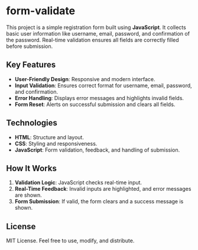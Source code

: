 # form-validate
This project is a simple registration form built using **JavaScript**. It collects basic user information like username, email, password, and confirmation of the password. Real-time validation ensures all fields are correctly filled before submission.

## Key Features
- **User-Friendly Design**: Responsive and modern interface.
- **Input Validation**: Ensures correct format for username, email, password, and confirmation.
- **Error Handling**: Displays error messages and highlights invalid fields.
- **Form Reset**: Alerts on successful submission and clears all fields.

## Technologies
- **HTML**: Structure and layout.
- **CSS**: Styling and responsiveness.
- **JavaScript**: Form validation, feedback, and handling of submission.

## How It Works
1. **Validation Logic**: JavaScript checks real-time input.
2. **Real-Time Feedback**: Invalid inputs are highlighted, and error messages are shown.
3. **Form Submission**: If valid, the form clears and a success message is shown.

## License
MIT License. Feel free to use, modify, and distribute.

